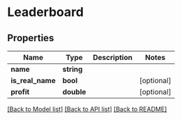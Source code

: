 # Leaderboard

## Properties
Name | Type | Description | Notes
------------ | ------------- | ------------- | -------------
**name** | **string** |  | 
**is_real_name** | **bool** |  | [optional] 
**profit** | **double** |  | [optional] 

[[Back to Model list]](../README.md#documentation-for-models) [[Back to API list]](../README.md#documentation-for-api-endpoints) [[Back to README]](../README.md)


